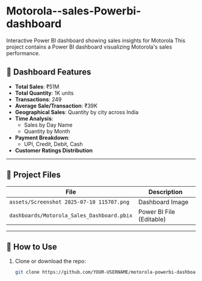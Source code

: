 # Motorola--sales-Powerbi-dashboard
Interactive Power BI dashboard showing sales insights for Motorola
This project contains a Power BI dashboard visualizing Motorola's sales performance.

## 📌 Dashboard Features

- **Total Sales**: ₹51M
- **Total Quantity**: 1K units
- **Transactions**: 249
- **Average Sale/Transaction**: ₹39K
- **Geographical Sales**: Quantity by city across India
- **Time Analysis**:
  - Sales by Day Name
  - Quantity by Month
- **Payment Breakdown**:
  - UPI, Credit, Debit, Cash
- **Customer Ratings Distribution**

---

## 📁 Project Files

| File | Description |
|------|-------------|
| `assets/Screenshot 2025-07-10 115707.png` | Dashboard Image |
| `dashboards/Motorola_Sales_Dashboard.pbix` | Power BI File (Editable) |

---

## 🚀 How to Use

1. Clone or download the repo:
   ```bash
   git clone https://github.com/YOUR-USERNAME/motorola-powerbi-dashboard.git

